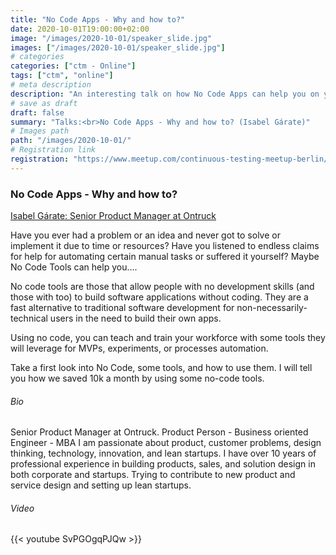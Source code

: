 ```yaml
---
title: "No Code Apps - Why and how to?"
date: 2020-10-01T19:00:00+02:00
image: "/images/2020-10-01/speaker_slide.jpg"
images: ["/images/2020-10-01/speaker_slide.jpg"]
# categories
categories: ["ctm - Online"]
tags: ["ctm", "online"]
# meta description
description: "An interesting talk on how No Code Apps can help you on your daily work."
# save as draft
draft: false
summary: "Talks:<br>No Code Apps - Why and how to? (Isabel Gárate)"
# Images path
path: "/images/2020-10-01/"
# Registration link
registration: "https://www.meetup.com/continuous-testing-meetup-berlin/events/273155854"
---
```


### No Code Apps - Why and how to?
[Isabel Gárate: Senior Product Manager at Ontruck](https://www.linkedin.com/in/isabelgarate/)

Have you ever had a problem or an idea and never got to solve or implement it due to time or resources? Have you listened to endless claims for help for automating certain manual tasks or suffered it yourself? Maybe No Code Tools can help you….

No code tools are those that allow people with no development skills (and those with too) to build software applications without coding. They are a fast alternative to traditional software development for non-necessarily-technical users in the need to build their own apps.

Using no code, you can teach and train your workforce with some tools they will leverage for MVPs, experiments, or processes automation.

Take a first look into No Code, some tools, and how to use them. I will tell you how we saved 10k a month by using some no-code tools.

###### Bio
Senior Product Manager at Ontruck.
Product Person - Business oriented Engineer - MBA
I am passionate about product, customer problems, design thinking, technology, innovation, and lean startups.
I have over 10 years of professional experience in building products, sales, and solution design in both corporate and startups.
Trying to contribute to new product and service design and setting up lean startups.

###### Video
{{< youtube SvPGOgqPJQw >}}